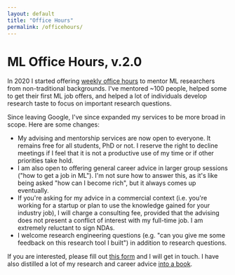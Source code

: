 ```yaml
---
layout: default
title: "Office Hours"
permalink: /officehours/
---
```


# ML Office Hours, v.2.0

In 2020 I started offering [weekly office hours](https://blog.evjang.com/2020/06/free-office-hours-for-non-traditional.html) to mentor ML researchers from non-traditional backgrounds. I've mentored ~100 people, helped some to get their first ML job offers, and helped a lot of individuals develop research taste to focus on important research questions. 

Since leaving Google, I've since expanded my services to be more broad in scope. Here are some changes: 

- My advising and mentorship services are now open to everyone. It remains free for all students, PhD or not. I reserve the right to decline meetings if I feel that it is not a productive use of my time or if other priorities take hold.
- I am also open to offering general career advice in larger group sessions ("how to get a job in ML"). I'm not sure how to answer this, as it's like being asked "how can I become rich", but it always comes up eventually.
- If you're asking for my advice in a commercial context (i.e. you're working for a startup or plan to use the knowledge gained for your industry job), I will charge a consulting fee, provided that the advising does not present a conflict of interest with my full-time job. I am extremely reluctant to sign NDAs.
- I welcome research engineering questions (e.g. "can you give me some feedback on this research tool I built") in addition to research questions.

If you are interested, please fill out [this form](https://forms.gle/UZVgmnW3KwXp8YgD7) and I will get in touch. I have also distilled a lot of my research and career advice [into a book](/book).